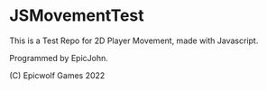 # JSMovementTest
This is a Test Repo for 2D Player Movement, made with Javascript.

Programmed by EpicJohn.

(C) Epicwolf Games 2022
